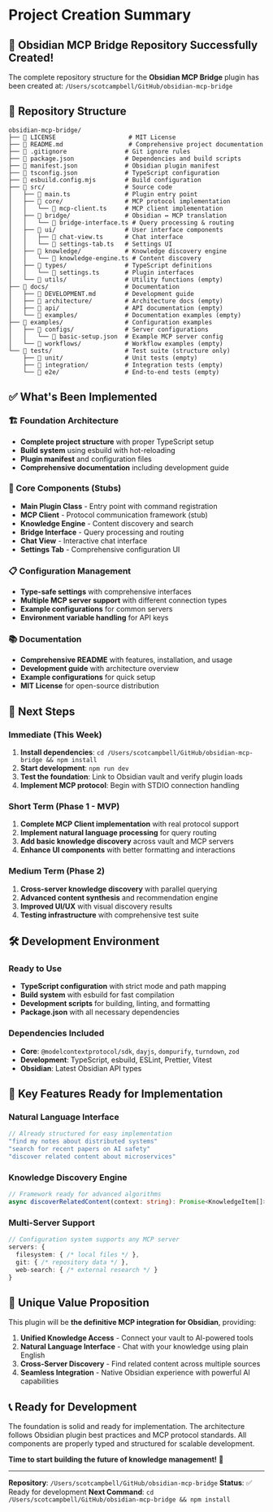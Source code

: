 # Project Creation Summary

## 🎉 Obsidian MCP Bridge Repository Successfully Created!

The complete repository structure for the **Obsidian MCP Bridge** plugin has been created at:
`/Users/scotcampbell/GitHub/obsidian-mcp-bridge`

## 📁 Repository Structure

```
obsidian-mcp-bridge/
├── 📄 LICENSE                    # MIT License
├── 📄 README.md                  # Comprehensive project documentation
├── 📄 .gitignore                # Git ignore rules
├── 📄 package.json              # Dependencies and build scripts
├── 📄 manifest.json             # Obsidian plugin manifest
├── 📄 tsconfig.json             # TypeScript configuration
├── 📄 esbuild.config.mjs        # Build configuration
├── 📁 src/                      # Source code
│   ├── 📄 main.ts               # Plugin entry point
│   ├── 📁 core/                 # MCP protocol implementation
│   │   └── 📄 mcp-client.ts     # MCP client implementation
│   ├── 📁 bridge/               # Obsidian ↔ MCP translation
│   │   └── 📄 bridge-interface.ts # Query processing & routing
│   ├── 📁 ui/                   # User interface components
│   │   ├── 📄 chat-view.ts      # Chat interface
│   │   └── 📄 settings-tab.ts   # Settings UI
│   ├── 📁 knowledge/            # Knowledge discovery engine
│   │   └── 📄 knowledge-engine.ts # Content discovery
│   ├── 📁 types/                # TypeScript definitions
│   │   └── 📄 settings.ts       # Plugin interfaces
│   └── 📁 utils/                # Utility functions (empty)
├── 📁 docs/                     # Documentation
│   ├── 📄 DEVELOPMENT.md        # Development guide
│   ├── 📁 architecture/         # Architecture docs (empty)
│   ├── 📁 api/                  # API documentation (empty)
│   └── 📁 examples/             # Documentation examples (empty)
├── 📁 examples/                 # Configuration examples
│   ├── 📁 configs/              # Server configurations
│   │   └── 📄 basic-setup.json  # Example MCP server config
│   └── 📁 workflows/            # Workflow examples (empty)
└── 📁 tests/                    # Test suite (structure only)
    ├── 📁 unit/                 # Unit tests (empty)
    ├── 📁 integration/          # Integration tests (empty)
    └── 📁 e2e/                  # End-to-end tests (empty)
```

## ✅ What's Been Implemented

### 🏗️ Foundation Architecture
- **Complete project structure** with proper TypeScript setup
- **Build system** using esbuild with hot-reloading
- **Plugin manifest** and configuration files
- **Comprehensive documentation** including development guide

### 🔧 Core Components (Stubs)
- **Main Plugin Class** - Entry point with command registration
- **MCP Client** - Protocol communication framework (stub)
- **Knowledge Engine** - Content discovery and search
- **Bridge Interface** - Query processing and routing
- **Chat View** - Interactive chat interface
- **Settings Tab** - Comprehensive configuration UI

### 📋 Configuration Management
- **Type-safe settings** with comprehensive interfaces
- **Multiple MCP server support** with different connection types
- **Example configurations** for common servers
- **Environment variable handling** for API keys

### 📚 Documentation
- **Comprehensive README** with features, installation, and usage
- **Development guide** with architecture overview
- **Example configurations** for quick setup
- **MIT License** for open-source distribution

## 🚀 Next Steps

### Immediate (This Week)
1. **Install dependencies**: `cd /Users/scotcampbell/GitHub/obsidian-mcp-bridge && npm install`
2. **Start development**: `npm run dev`
3. **Test the foundation**: Link to Obsidian vault and verify plugin loads
4. **Implement MCP protocol**: Begin with STDIO connection handling

### Short Term (Phase 1 - MVP)
1. **Complete MCP Client implementation** with real protocol support
2. **Implement natural language processing** for query routing
3. **Add basic knowledge discovery** across vault and MCP servers
4. **Enhance UI components** with better formatting and interactions

### Medium Term (Phase 2)
1. **Cross-server knowledge discovery** with parallel querying
2. **Advanced content synthesis** and recommendation engine
3. **Improved UI/UX** with visual discovery results
4. **Testing infrastructure** with comprehensive test suite

## 🛠️ Development Environment

### Ready to Use
- **TypeScript configuration** with strict mode and path mapping
- **Build system** with esbuild for fast compilation
- **Development scripts** for building, linting, and formatting
- **Package.json** with all necessary dependencies

### Dependencies Included
- **Core**: `@modelcontextprotocol/sdk`, `dayjs`, `dompurify`, `turndown`, `zod`
- **Development**: TypeScript, esbuild, ESLint, Prettier, Vitest
- **Obsidian**: Latest Obsidian API types

## 🎯 Key Features Ready for Implementation

### Natural Language Interface
```typescript
// Already structured for easy implementation
"find my notes about distributed systems"
"search for recent papers on AI safety"
"discover related content about microservices"
```

### Knowledge Discovery Engine
```typescript
// Framework ready for advanced algorithms
async discoverRelatedContent(context: string): Promise<KnowledgeItem[]>
```

### Multi-Server Support
```typescript
// Configuration system supports any MCP server
servers: {
  filesystem: { /* local files */ },
  git: { /* repository data */ },
  web-search: { /* external research */ }
}
```

## 🌟 Unique Value Proposition

This plugin will be **the definitive MCP integration for Obsidian**, providing:

1. **Unified Knowledge Access** - Connect your vault to AI-powered tools
2. **Natural Language Interface** - Chat with your knowledge using plain English
3. **Cross-Server Discovery** - Find related content across multiple sources
4. **Seamless Integration** - Native Obsidian experience with powerful AI capabilities

## 📞 Ready for Development

The foundation is solid and ready for implementation. The architecture follows Obsidian plugin best practices and MCP protocol standards. All components are properly typed and structured for scalable development.

**Time to start building the future of knowledge management!** 🚀

---

**Repository**: `/Users/scotcampbell/GitHub/obsidian-mcp-bridge`
**Status**: ✅ Ready for development
**Next Command**: `cd /Users/scotcampbell/GitHub/obsidian-mcp-bridge && npm install`
